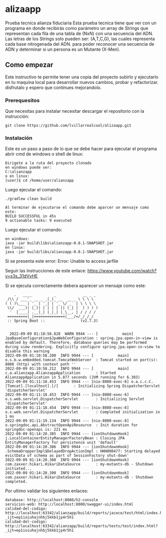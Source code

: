 # alizaapp

Prueba tecnica alianza fiduciaria
Esta prueba tecnica tiene que ver con un programa en donde recibirás como parámetro un array de Strings que representan cada fila de una tabla
de (NxN) con una secuencia del ADN. Las letras de los Strings solo pueden ser: (A,T,C,G), las cuales representa cada base nitrogenada del ADN.
para poder reconocer una secuencia de ADN y determinar si un persona es un Mutante (X-Men).

## Como empezar

Este instructivo te permite tener una copia del proyecto subirlo y ejecutarlo en tu maquina local para desarrollar nuevos cambios, probar y refactorizar.
disfrutalo y espero que continues mejorandolo.

### Prerequesitos

Que necesitas para instalar necesitar descargar el repositorio con la instrucción:

```
git clone https://github.com/lvillarrealcool/alizaapp.git
```

### Instalación

Este es un paso a paso de lo que se debe hacer para ejecutar el programa abrir cmd de windows o shell de linux:

```
Dirigete a la ruta del proyecto clonado 
en windows puede ser:
C:\alianzapp
o en linux:
[user]$ cd /home/user/alianzapp 
```
Luego ejecutar el comando:
```
./gradlew clean build

Al terminar de ejecutarse el comando debe aparcer un mensaje como este:
BUILD SUCCESSFUL in 45s
9 actionable tasks: 9 executed
```
Luego ejecutar el comando:
```
en windows:
java -jar build\libs\alianzapp-0.0.1-SNAPSHOT.jar
en linux:
java -jar build/libs/alianzapp-0.0.1-SNAPSHOT.jar
```
Si se presenta este error: 
Error: Unable to access jarfile <path>

Seguir las instrucciones de este enlace: https://www.youtube.com/watch?v=s3s_31dVvHE
  
Si se ejecuta correctamente debera aparecer un mensaje como este:

```
    .   ____          _            __ _ _
 /\\ / ___'_ __ _ _(_)_ __  __ _ \ \ \ \
( ( )\___ | '_ | '_| | '_ \/ _` | \ \ \ \
 \\/  ___)| |_)| | | | | || (_| |  ) ) ) )
  '  |____| .__|_| |_|_| |_\__, | / / / /
 =========|_|==============|___/=/_/_/_/
 :: Spring Boot ::                (v2.7.3)

  
  2022-09-09 01:10:56.828  WARN 9944 --- [           main] JpaBaseConfiguration$JpaWebConfiguration : spring.jpa.open-in-view is enabled by default. Therefore, database queries may be performed during view rendering. Explicitly configure spring.jpa.open-in-view to disable this warning
2022-09-09 01:10:58.200  INFO 9944 --- [           main] o.s.b.w.embedded.tomcat.TomcatWebServer  : Tomcat started on port(s): 8080 (http) with context path ''
2022-09-09 01:10:58.212  INFO 9944 --- [           main] c.a.alianzapp.AlianzappApplication       : Started AlianzappApplication in 5.877 seconds (JVM running for 6.303)
2022-09-09 01:11:18.453  INFO 9944 --- [nio-8080-exec-6] o.a.c.c.C.[Tomcat].[localhost].[/]       : Initializing Spring DispatcherServlet 'dispatcherServlet'
2022-09-09 01:11:18.453  INFO 9944 --- [nio-8080-exec-6] o.s.web.servlet.DispatcherServlet        : Initializing Servlet 'dispatcherServlet'
2022-09-09 01:11:18.454  INFO 9944 --- [nio-8080-exec-6] o.s.web.servlet.DispatcherServlet        : Completed initialization in 1 ms
2022-09-09 01:11:19.134  INFO 9944 --- [nio-8080-exec-8] o.springdoc.api.AbstractOpenApiResource  : Init duration for springdoc-openapi is: 221 ms
2022-09-09 01:14:20.385  INFO 9944 --- [ionShutdownHook] j.LocalContainerEntityManagerFactoryBean : Closing JPA EntityManagerFactory for persistence unit 'default'
2022-09-09 01:14:20.386  INFO 9944 --- [ionShutdownHook] .SchemaDropperImpl$DelayedDropActionImpl : HHH000477: Starting delayed evictData of schema as part of SessionFactory shut-down'
2022-09-09 01:14:20.388  INFO 9944 --- [ionShutdownHook] com.zaxxer.hikari.HikariDataSource       : my-mutants-db - Shutdown initiated...
2022-09-09 01:14:20.390  INFO 9944 --- [ionShutdownHook] com.zaxxer.hikari.HikariDataSource       : my-mutants-db - Shutdown completed.
```
Por ultimo validar los siguientes enlaces:

```
database: http://localhost:8080/h2-console
servicios-web: http://localhost:8080/swagger-ui/index.html
calidad-del-codigo: http://localhost:63342/alianzapp/build/reports/jacoco/test/html/index.html?_ijt=ep1ioiuhajnhbj5kkb1jp4r5h1
calidad-del-codigo: http://localhost:63342/alianzapp/build/reports/tests/test/index.html?_ijt=ep1ioiuhajnhbj5kkb1jp4r5h1
```






